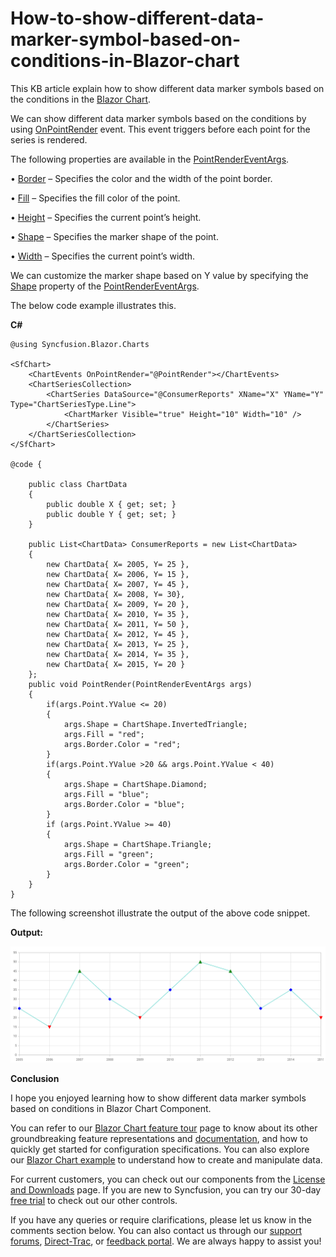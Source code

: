 # How-to-show-different-data-marker-symbol-based-on-conditions-in-Blazor-chart

This KB article explain how to show different data marker symbols based on the conditions in the [Blazor Chart](https://www.syncfusion.com/blazor-components/blazor-charts).

We can show different data marker symbols based on the conditions by using [OnPointRender](https://help.syncfusion.com/cr/blazor/Syncfusion.Blazor.Charts.ChartEvents.html#Syncfusion_Blazor_Charts_ChartEvents_OnPointRender) event. This event triggers before each point for the series is rendered.

The following properties are available in the [PointRenderEventArgs](https://help.syncfusion.com/cr/blazor/Syncfusion.Blazor.Charts.PointRenderEventArgs.html).

•	[Border](https://help.syncfusion.com/cr/blazor/Syncfusion.Blazor.Charts.PointRenderEventArgs.html#Syncfusion_Blazor_Charts_PointRenderEventArgs_Border) – Specifies the color and the width of the point border.

•	[Fill](https://help.syncfusion.com/cr/blazor/Syncfusion.Blazor.Charts.PointRenderEventArgs.html#Syncfusion_Blazor_Charts_PointRenderEventArgs_Fill) – Specifies the fill color of the point.

•	[Height](https://help.syncfusion.com/cr/blazor/Syncfusion.Blazor.Charts.PointRenderEventArgs.html#Syncfusion_Blazor_Charts_PointRenderEventArgs_Height) – Specifies the current point’s height.

•	[Shape](https://help.syncfusion.com/cr/blazor/Syncfusion.Blazor.Charts.PointRenderEventArgs.html#Syncfusion_Blazor_Charts_PointRenderEventArgs_Shape) – Specifies the marker shape of the point.

•	[Width](https://help.syncfusion.com/cr/blazor/Syncfusion.Blazor.Charts.PointRenderEventArgs.html#Syncfusion_Blazor_Charts_PointRenderEventArgs_Width) – Specifies the current point’s width.

We can customize the marker shape  based on Y value by specifying the [Shape](https://help.syncfusion.com/cr/blazor/Syncfusion.Blazor.Charts.PointRenderEventArgs.html#Syncfusion_Blazor_Charts_PointRenderEventArgs_Shape) property of the [PointRenderEventArgs](https://help.syncfusion.com/cr/blazor/Syncfusion.Blazor.Charts.PointRenderEventArgs.html).

The below code example illustrates this.

**C#**

```cshtml
@using Syncfusion.Blazor.Charts

<SfChart>   
    <ChartEvents OnPointRender="@PointRender"></ChartEvents>
    <ChartSeriesCollection>
        <ChartSeries DataSource="@ConsumerReports" XName="X" YName="Y" Type="ChartSeriesType.Line">
            <ChartMarker Visible="true" Height="10" Width="10" />
        </ChartSeries>
    </ChartSeriesCollection>
</SfChart>

@code {
    
    public class ChartData
    {
        public double X { get; set; }
        public double Y { get; set; }
    }

    public List<ChartData> ConsumerReports = new List<ChartData>
    {
        new ChartData{ X= 2005, Y= 25 },
        new ChartData{ X= 2006, Y= 15 },
        new ChartData{ X= 2007, Y= 45 },
        new ChartData{ X= 2008, Y= 30},
        new ChartData{ X= 2009, Y= 20 },
        new ChartData{ X= 2010, Y= 35 },
        new ChartData{ X= 2011, Y= 50 },
        new ChartData{ X= 2012, Y= 45 },
        new ChartData{ X= 2013, Y= 25 },
        new ChartData{ X= 2014, Y= 35 },
        new ChartData{ X= 2015, Y= 20 }
    };
    public void PointRender(PointRenderEventArgs args)
    {
        if(args.Point.YValue <= 20)
        {
            args.Shape = ChartShape.InvertedTriangle;
            args.Fill = "red";
            args.Border.Color = "red";
        }
        if(args.Point.YValue >20 && args.Point.YValue < 40)
        {
            args.Shape = ChartShape.Diamond;
            args.Fill = "blue";
            args.Border.Color = "blue";
        }
        if (args.Point.YValue >= 40)
        {
            args.Shape = ChartShape.Triangle;
            args.Fill = "green";
            args.Border.Color = "green";
        }
    }
}

```
The following screenshot illustrate the output of the above code snippet.

**Output:**

![](/different-marker-symbol-based-on-condition.png)

**Conclusion**

I hope you enjoyed learning how to show different data marker symbols based on conditions in Blazor Chart Component.

You can refer to our [Blazor Chart feature tour](https://www.syncfusion.com/blazor-components/blazor-charts) page to know about its other groundbreaking feature representations and [documentation](https://blazor.syncfusion.com/documentation/chart/getting-started), and how to quickly get started for configuration specifications. You can also explore our [Blazor Chart example](https://blazor.syncfusion.com/demos/chart/line?theme=bootstrap5) to understand how to create and manipulate data.

For current customers, you can check out our components from the [License and Downloads](https://www.syncfusion.com/sales/teamlicense) page. If you are new to Syncfusion, you can try our 30-day [free trial](https://www.syncfusion.com/downloads/blazor) to check out our other controls.

If you have any queries or require clarifications, please let us know in the comments section below. You can also contact us through our [support forums](https://www.syncfusion.com/forums), [Direct-Trac](https://support.syncfusion.com/create), or [feedback portal](https://www.syncfusion.com/feedback/blazor-components?control=charts). We are always happy to assist you!


